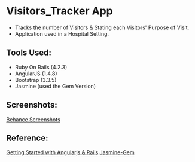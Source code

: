 # Visitors_Tracker App

- Tracks the number of Visitors & Stating each Visitors' Purpose of Visit.
- Application used in a Hospital Setting.

## Tools Used:
- Ruby On Rails (4.2.3)
- AngularJS (1.4.8)
- Bootstrap (3.3.5)
- Jasmine (used the Gem Version)

## Screenshots:
[Behance Screenshots](http://)

## Reference:
[Getting Started with Angularjs & Rails](https://richonrails.com/articles/getting-started-with-angularjs-and-rails)
[Jasmine-Gem](https://github.com/jasmine/jasmine-gem)

